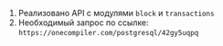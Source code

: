 
1. Реализовано API с модулями `block` и `transactions`
2. Необходимый запрос по ссылке: `https://onecompiler.com/postgresql/42gy5uqpq`
